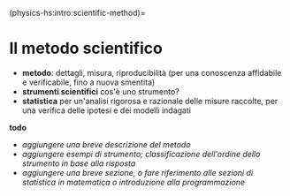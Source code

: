 (physics-hs:intro:scientific-method)=
# Il metodo scientifico

- **metodo**: dettagli, misura, riproducibilità (per una conoscenza affidabile e verificabile, fino a nuova smentita)
- **strumenti scientifici** cos'è uno strumento?
- **statistica** per un'analisi rigorosa e razionale delle misure raccolte, per una verifica delle ipotesi e dei modelli indagati

**todo**
- *aggiungere una breve descrizione del metodo*
- *aggiungere esempi di strumento; classificazione dell'ordine dello strumento in base alla risposta*
- *aggiungere una breve sezione, o fare riferimento alle sezioni di statistica in matematica o introduzione alla programmazione*
